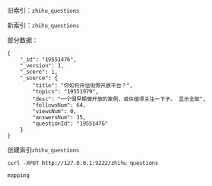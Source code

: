 旧索引：`zhihu_questions`

新索引：`zhihu_questions`



部分数据：

```
{
    "_id": "19551476",
    "_version": 1,
    "_score": 1,
    "_source": {
        "title": "你如何评估街旁开放平台？",
        "topics": "19551979",
        "desc": "一个很早期做开放的案例，或许值得关注一下子。 显示全部",
        "followsNum": 64,
        "viewsNum": 0,
        "answersNum": 15,
        "questionId": "19551476"
    }
}
```

创建索引`zhihu_questions`

```
curl -XPUT http://127.0.0.1:9222/zhihu_questions
```

`mapping`

```

```



